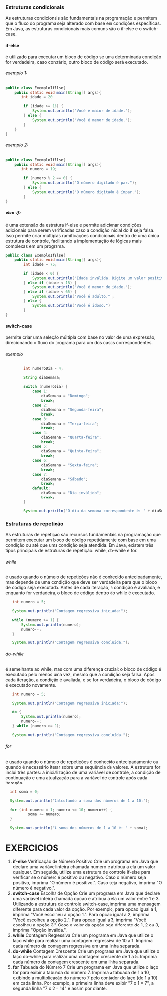 ### Estruturas condicionais
As estruturas condicionais são fundamentais na programação e permitem que o fluxo do programa seja alterado com base em condições específicas. Em Java, as estruturas condicionais mais comuns são o if-else e o switch-case.

#### if-else
é utilizado para executar um bloco de código se uma determinada condição for verdadeira, caso contrário, outro bloco de código será executado.

###### exemplo 1:
```java
public class ExemploIfElse{
    public static void main(String[] args){
       int idade = 20

        if (idade >= 18) {
            System.out.println("Você é maior de idade.");
        } else {
            System.out.println("Você é menor de idade.");
        }
    }
}
```

###### exemplo 2:
```java
public class ExemploIfElse{
    public static void main(String[] args){
       int numero = 19;

        if (numero % 2 == 0) {
            System.out.println("O número digitado é par.");
        } else {
            System.out.println("O número digitado é ímpar.");
        }
}
```

##### else-if:
é uma extensão da estrutura if-else e permite adicionar condições adicionais para serem verificadas caso a condição inicial do if seja falsa. Isso permite criar múltiplas ramificações condicionais dentro de uma única estrutura de controle, facilitando a implementação de lógicas mais complexas em um programa.

```java
public class ExemploIfElse{
    public static void main(String[] args){
        int idade = 75;

        if (idade < 0) {
            System.out.println("Idade inválida. Digite um valor positivo.");
        } else if (idade < 18) {
            System.out.println("Você é menor de idade.");
        } else if (idade < 65) {
            System.out.println("Você é adulto.");
        } else {
            System.out.println("Você é idoso.");
        }
}
```
#### switch-case
permite criar uma seleção múltipla com base no valor de uma expressão, direcionando o fluxo do programa para um dos casos correspondentes. 

###### exemplo
```java
        int numeroDia = 4;

        String diaSemana;

        switch (numeroDia) {
            case 1:
                diaSemana = "Domingo";
                break;
            case 2:
                diaSemana = "Segunda-feira";
                break;
            case 3:
                diaSemana = "Terça-feira";
                break;
            case 4:
                diaSemana = "Quarta-feira";
                break;
            case 5:
                diaSemana = "Quinta-feira";
                break;
            case 6:
                diaSemana = "Sexta-feira";
                break;
            case 7:
                diaSemana = "Sábado";
                break;
            default:
                diaSemana = "Dia inválido";
                break;
        }

        System.out.println("O dia da semana correspondente é: " + diaSemana);

```

### Estruturas de repetição
As estruturas de repetição são recursos fundamentais na programação que permitem executar um bloco de código repetidamente com base em uma condição ou até que uma condição seja atendida. Em Java, existem três tipos principais de estruturas de repetição: while, do-while e for.

###### while
 é usado quando o número de repetições não é conhecido antecipadamente, mas depende de uma condição que deve ser verdadeira para que o bloco de código seja executado. Antes de cada iteração, a condição é avaliada, e enquanto for verdadeira, o bloco de código dentro do while é executado.

 ```java
    int numero = 5;

    System.out.println("Contagem regressiva iniciada:");

    while (numero >= 1) {
        System.out.println(numero);
        numero--;
    }

    System.out.println("Contagem regressiva concluída.");
 ```

 ###### do-while
é semelhante ao while, mas com uma diferença crucial: o bloco de código é executado pelo menos uma vez, mesmo que a condição seja falsa. Após cada iteração, a condição é avaliada, e se for verdadeira, o bloco de código é executado novamente.
 ```java
    int numero = 5;

    System.out.println("Contagem regressiva iniciada:");

    do {
        System.out.println(numero);
        numero--;
    } while (numero >= 1);

    System.out.println("Contagem regressiva concluída.");
 ```

 ###### for
 é usado quando o número de repetições é conhecido antecipadamente ou quando é necessário iterar sobre uma sequência de valores. A estrutura for inclui três partes: a inicialização de uma variável de controle, a condição de continuação e uma atualização para a variável de controle após cada iteração.
  ```java
    int soma = 0;

    System.out.println("Calculando a soma dos números de 1 a 10:");

    for (int numero = 1; numero <= 10; numero++) {
            soma += numero;
    }

    System.out.println("A soma dos números de 1 a 10 é: " + soma);
 ```

# EXERCICIOS
1. **if-else** Verificação de Número Positivo
Crie um programa em Java que declare uma variável inteira chamada numero e atribua a ela um valor qualquer. Em seguida, utilize uma estrutura de controle if-else para verificar se o número é positivo ou negativo. Caso o número seja positivo, imprima "O número é positivo.". Caso seja negativo, imprima "O número é negativo.".
2. **switch-case** Escolha de Opção
Crie um programa em Java que declare uma variável inteira chamada opcao e atribua a ela um valor entre 1 e 3. Utilizando a estrutura de controle switch-case, imprima uma mensagem diferente para cada valor da opção. Por exemplo, para opcao igual a 1, imprima "Você escolheu a opção 1.". Para opcao igual a 2, imprima "Você escolheu a opção 2.". Para opcao igual a 3, imprima "Você escolheu a opção 3.". Caso o valor da opção seja diferente de 1, 2 ou 3, imprima "Opção inválida.".
3. **while** Contagem Regressiva
Crie um programa em Java que utilize o laço while para realizar uma contagem regressiva de 10 a 1. Imprima cada número da contagem regressiva em uma linha separada.
4. **do-while** Contagem Crescente
Crie um programa em Java que utilize o laço do-while para realizar uma contagem crescente de 1 a 5. Imprima cada número da contagem crescente em uma linha separada.
5. **for** Tabuada do Número 7
Crie um programa em Java que utilize o laço for para exibir a tabuada do número 7. Imprima a tabuada de 1 a 10, exibindo a multiplicação do número 7 pelo contador do laço (de 1 a 10) em cada linha. Por exemplo, a primeira linha deve exibir "7 x 1 = 7", a segunda linha "7 x 2 = 14" e assim por diante.